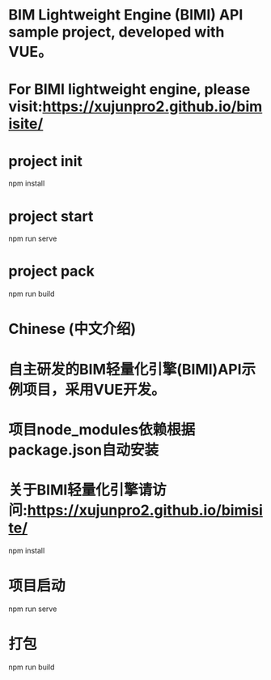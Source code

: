 
# BIM Lightweight Engine (BIMI) API sample project, developed with VUE。
# For BIMI lightweight engine, please visit:https://xujunpro2.github.io/bimisite/
# project init
npm install

# project start
npm run serve

# project pack
npm run build

# Chinese (中文介绍)
# 自主研发的BIM轻量化引擎(BIMI)API示例项目，采用VUE开发。
# 项目node_modules依赖根据package.json自动安装
# 关于BIMI轻量化引擎请访问:https://xujunpro2.github.io/bimisite/
npm install

# 项目启动
npm run serve

# 打包
npm run build



